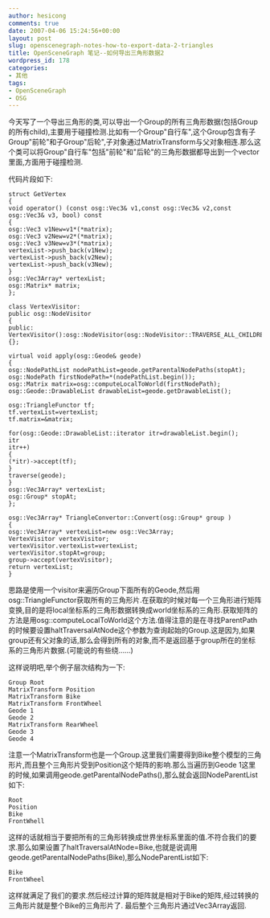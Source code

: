 ```yaml
---
author: hesicong
comments: true
date: 2007-04-06 15:24:56+00:00
layout: post
slug: openscenegraph-notes-how-to-export-data-2-triangles
title: OpenSceneGraph 笔记--如何导出三角形数据2
wordpress_id: 178
categories:
- 其他
tags:
- OpenSceneGraph
- OSG
---
```


今天写了一个导出三角形的类,可以导出一个Group的所有三角形数据(包括Group的所有child),主要用于碰撞检测.比如有一个Group"自行车",这个Group包含有子Group"前轮"和子Group"后轮",子对象通过MatrixTransform与父对象相连.那么这个类可以将Group"自行车"包括"前轮"和"后轮"的三角形数据都导出到一个vector里面,方面用于碰撞检测.

代码片段如下:

```
struct GetVertex
{
void operator() (const osg::Vec3& v1,const osg::Vec3& v2,const osg::Vec3& v3, bool) const
{
osg::Vec3 v1New=v1*(*matrix);
osg::Vec3 v2New=v2*(*matrix);
osg::Vec3 v3New=v3*(*matrix);
vertexList->push_back(v1New);
vertexList->push_back(v2New);
vertexList->push_back(v3New);
}
osg::Vec3Array* vertexList;
osg::Matrix* matrix;
};

class VertexVisitor:
public osg::NodeVisitor
{
public:
VertexVisitor():osg::NodeVisitor(osg::NodeVisitor::TRAVERSE_ALL_CHILDREN){};

virtual void apply(osg::Geode& geode)
{
osg::NodePathList nodePathList=geode.getParentalNodePaths(stopAt);
osg::NodePath firstNodePath=*(nodePathList.begin());
osg::Matrix matrix=osg::computeLocalToWorld(firstNodePath);
osg::Geode::DrawableList drawableList=geode.getDrawableList();

osg::TriangleFunctor tf;
tf.vertexList=vertexList;
tf.matrix=&matrix;

for(osg::Geode::DrawableList::iterator itr=drawableList.begin();
itr
itr++)
{
(*itr)->accept(tf);
}
traverse(geode);
}
osg::Vec3Array* vertexList;
osg::Group* stopAt;
};

osg::Vec3Array* TriangleConvertor::Convert(osg::Group* group )
{
osg::Vec3Array* vertexList=new osg::Vec3Array;
VertexVisitor vertexVisitor;
vertexVisitor.vertexList=vertexList;
vertexVisitor.stopAt=group;
group->accept(vertexVisitor);
return vertexList;
}
```

思路是使用一个visitor来遍历Group下面所有的Geode,然后用osg::TriangleFunctor获取所有的三角形片.在获取的时候对每一个三角形进行矩阵变换,目的是将local坐标系的三角形数据转换成world坐标系的三角形.获取矩阵的方法是用osg::computeLocalToWorld这个方法.值得注意的是在寻找ParentPath的时候要设置haltTraversalAtNode这个参数为查询起始的Group.这是因为,如果group还有父对象的话,那么会得到所有的对象,而不是返回基于group所在的坐标系的三角形片数据.(可能说的有些绕……)

这样说明吧,举个例子层次结构为一下:

```
Group Root
MatrixTransform Position
MatrixTransform Bike
MatrixTransform FrontWheel
Geode 1
Geode 2
MatrixTransform RearWheel
Geode 3
Geode 4
```

注意一个MatrixTransform也是一个Group.这里我们需要得到Bike整个模型的三角形片,而且整个三角形片受到Position这个矩阵的影响.那么当遍历到Geode 1这里的时候,如果调用geode.getParentalNodePaths(),那么就会返回NodeParentList如下:

```
Root
Position
Bike
FrontWhell
```

这样的话就相当于要把所有的三角形转换成世界坐标系里面的值.不符合我们的要求.那么如果设置了haltTraversalAtNode=Bike,也就是说调用geode.getParentalNodePaths(Bike),那么NodeParentList如下:

```
Bike
FrontWheel
```

这样就满足了我们的要求.然后经过计算的矩阵就是相对于Bike的矩阵,经过转换的三角形片就是整个Bike的三角形片了.
最后整个三角形片通过Vec3Array返回.
